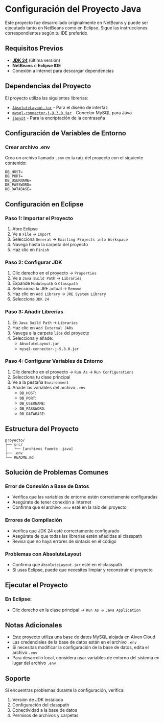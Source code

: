 # Configuración del Proyecto Java

Este proyecto fue desarrollado originalmente en NetBeans y puede ser ejecutado tanto en NetBeans como en Eclipse. Sigue las instrucciones correspondientes según tu IDE preferido.

## Requisitos Previos

- [**JDK 24**](https://jdk.java.net/24/) (última versión) 
- **NetBeans** o **Eclipse IDE**
- Conexión a internet para descargar dependencias

## Dependencias del Proyecto

El proyecto utiliza las siguientes librerías:
- [`AbsoluteLayout.jar`](https://mvnrepository.com/artifact/org.netbeans.external/AbsoluteLayout/RELEASE260) - Para el diseño de interfaz
- [`mysql-connector-j-9.3.0.jar`](https://mvnrepository.com/artifact/com.mysql/mysql-connector-j/9.3.0) - Conector MySQL para Java
- [`jasypt`](https://mvnrepository.com/artifact/org.jasypt/jasypt/1.9.3) - Para la encriptación de la contraseña

## Configuración de Variables de Entorno

### Crear archivo .env

Crea un archivo llamado `.env` en la raíz del proyecto con el siguiente contenido:

```env
DB_HOST=
DB_PORT=
DB_USERNAME=
DB_PASSWORD=
DB_DATABASE=
```

## Configuración en Eclipse

### Paso 1: Importar el Proyecto
1. Abre Eclipse
2. Ve a `File` → `Import`
3. Selecciona `General` → `Existing Projects into Workspace`
4. Navega hasta la carpeta del proyecto
5. Haz clic en `Finish`

### Paso 2: Configurar JDK
1. Clic derecho en el proyecto → `Properties`
2. Ve a `Java Build Path` → `Libraries`
3. Expande `Modulepath` o `Classpath`
4. Selecciona la JRE actual → `Remove`
5. Haz clic en `Add Library` → `JRE System Library`
6. Selecciona `JDK 24`

### Paso 3: Añadir Librerías
1. En `Java Build Path` → `Libraries`
2. Haz clic en `Add External JARs`
3. Navega a la carpeta `libs` del proyecto
4. Selecciona y añade:
   - `AbsoluteLayout.jar`
   - `mysql-connector-j-9.3.0.jar`

### Paso 4: Configurar Variables de Entorno
1. Clic derecho en el proyecto → `Run As` → `Run Configurations`
2. Selecciona tu clase principal
3. Ve a la pestaña `Environment`
4. Añade las variables del archivo `.env`:
   - `DB_HOST`: 
   - `DB_PORT`: 
   - `DB_USERNAME`: 
   - `DB_PASSWORD`: 
   - `DB_DATABASE`: 

## Estructura del Proyecto

```
proyecto/
├── src/
│   └── [archivos fuente .java]
├── .env
└── README.md
```

## Solución de Problemas Comunes

### Error de Conexión a Base de Datos
- Verifica que las variables de entorno estén correctamente configuradas
- Asegúrate de tener conexión a internet
- Confirma que el archivo `.env` esté en la raíz del proyecto

### Errores de Compilación
- Verifica que JDK 24 esté correctamente configurado
- Asegúrate de que todas las librerías estén añadidas al classpath
- Revisa que no haya errores de sintaxis en el código

### Problemas con AbsoluteLayout
- Confirma que `AbsoluteLayout.jar` esté en el classpath
- Si usas Eclipse, puede que necesites limpiar y reconstruir el proyecto

## Ejecutar el Proyecto


### En Eclipse:
- Clic derecho en la clase principal → `Run As` → `Java Application`

## Notas Adicionales

- Este proyecto utiliza una base de datos MySQL alojada en Aiven Cloud
- Las credenciales de la base de datos están en el archivo `.env`
- Si necesitas modificar la configuración de la base de datos, edita el archivo `.env`
- Para desarrollo local, considera usar variables de entorno del sistema en lugar del archivo `.env`

## Soporte

Si encuentras problemas durante la configuración, verifica:
1. Versión de JDK instalada
2. Configuración del classpath
3. Conectividad a la base de datos
4. Permisos de archivos y carpetas